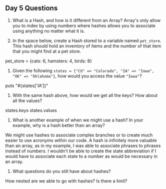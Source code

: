 ## Day 5 Questions

1. What is a Hash, and how is it different from an Array?
Array's only allow you to index by using numbers where hashes allows you to associate using anything no matter what it is.

1. In the space below, create a Hash stored to a variable named `pet_store`.  This hash should hold an inventory of items and the number of that item that you might find at a pet store.

pet_store = {cats: 6, hamsters: 4, birds: 8}

1. Given the following `states = {"CO" => "Colorado", "IA" => "Iowa", "OK" => "Oklahoma"}`, how would you access the value `"Iowa"`?

puts "#{states['IA']}"

1. With the same hash above, how would we get all the keys?  How about all the values?

states.keys
states.values

1. What is another example of when we might use a hash?  In your example, why is a hash better than an array?

We might use hashes to associate complex branches or to create much easier to use acronyms within our code. A hash is infinitely more valuable than an array, as in my example, I was able to associate phrases to phrases instead of numbers. I wouldn't be able to create the state abbreviation if I would have to associate each state to a number as would be necessary in an array.

1. What questions do you still have about hashes?

How nested are we able to go with hashes? Is there a limit?
